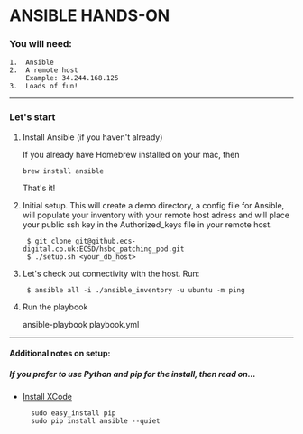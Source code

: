 # ANSIBLE HANDS-ON

### You will need:

    1.  Ansible
    2.  A remote host
        Example: 34.244.168.125
    3.  Loads of fun!
------
### Let's start
1. Install Ansible (if you haven't already)

    If you already have Homebrew installed on your mac, then 

    ```brew install ansible```

    That's it!

2. Initial setup. This will create a demo directory, a config file for Ansible, will populate your inventory with your remote host adress and will place your public ssh key in the Authorized_keys file in your remote host.

        $ git clone git@github.ecs-digital.co.uk:ECSD/hsbc_patching_pod.git
        $ ./setup.sh <your_db_host>

3. Let's check out connectivity with the host. Run:

        $ ansible all -i ./ansible_inventory -u ubuntu -m ping


4. Run the playbook

    ansible-playbook playbook.yml

-----------
#### Additional notes on setup:

##### If you prefer to use Python and pip for the install, then read on...
        
- [Install XCode](https://developer.apple.com/xcode/)

        sudo easy_install pip
        sudo pip install ansible --quiet